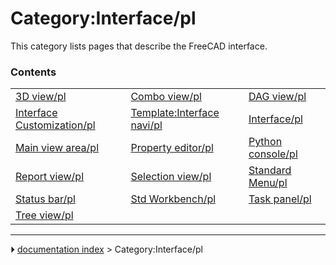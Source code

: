 # Category:Interface/pl
This category lists pages that describe the FreeCAD interface.

### Contents

|     |     |     |
| --- | --- | --- |
| [3D view/pl](3D_view/pl.md) | [Combo view/pl](Combo_view/pl.md) | [DAG view/pl](DAG_view/pl.md) |
| [Interface Customization/pl](Interface_Customization/pl.md) | [Template:Interface navi/pl](Template_Interface_navi/pl.md) | [Interface/pl](Interface/pl.md) |
| [Main view area/pl](Main_view_area/pl.md) | [Property editor/pl](Property_editor/pl.md) | [Python console/pl](Python_console/pl.md) |
| [Report view/pl](Report_view/pl.md) | [Selection view/pl](Selection_view/pl.md) | [Standard Menu/pl](Standard_Menu/pl.md) |
| [Status bar/pl](Status_bar/pl.md) | [Std Workbench/pl](Std_Workbench/pl.md) | [Task panel/pl](Task_panel/pl.md) |
| [Tree view/pl](Tree_view/pl.md) |



---
⏵ [documentation index](../README.md) > Category:Interface/pl
